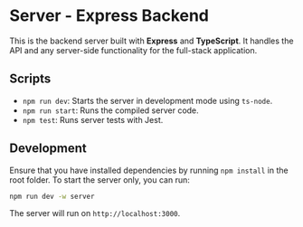 
# Server - Express Backend

This is the backend server built with **Express** and **TypeScript**. It handles the API and any server-side functionality for the full-stack application.

## Scripts

- `npm run dev`: Starts the server in development mode using `ts-node`.
- `npm run start`: Runs the compiled server code.
- `npm test`: Runs server tests with Jest.

## Development

Ensure that you have installed dependencies by running `npm install` in the root folder. To start the server only, you can run:

```bash
npm run dev -w server
```

The server will run on `http://localhost:3000`.
